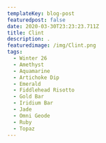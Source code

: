```yaml
---
templateKey: blog-post
featuredpost: false
date: 2020-03-30T23:23:23.711Z
title: Clint
description: .
featuredimage: /img/Clint.png
tags:
  - Winter 26
  - Amethyst
  - Aquamarine
  - Artichoke Dip
  - Emerald
  - Fiddlehead Risotto
  - Gold Bar
  - Iridium Bar
  - Jade
  - Omni Geode
  - Ruby
  - Topaz
---
```

